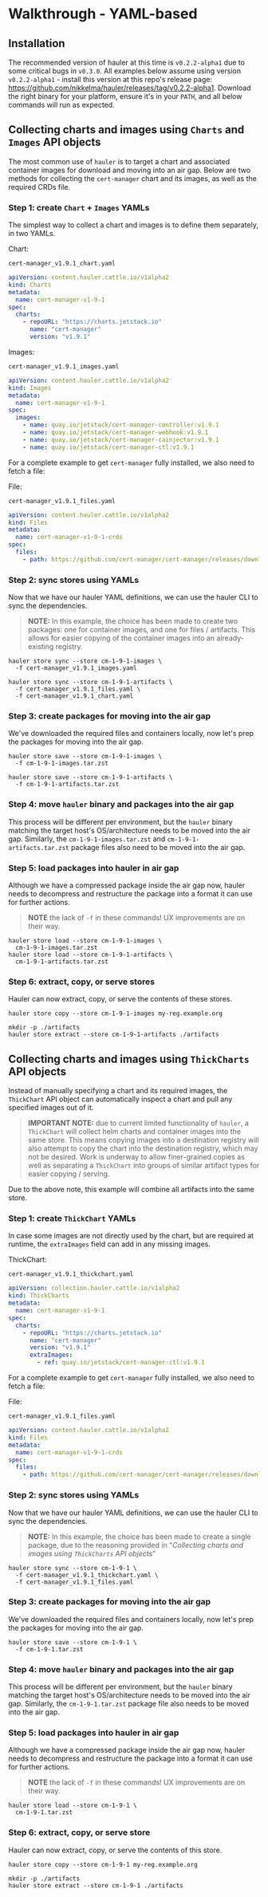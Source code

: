 # Walkthrough - YAML-based

## Installation

The recommended version of hauler at this time is `v0.2.2-alpha1` due to some critical bugs in `v0.3.0`.
All examples below assume using version `v0.2.2-alpha1` - install this version at this repo's release page: <https://github.com/nikkelma/hauler/releases/tag/v0.2.2-alpha1>.
Download the right binary for your platform, ensure it's in your `PATH`, and all below commands will run as expected.

## Collecting charts and images using `Charts` and `Images` API objects

The most common use of `hauler` is to target a chart and associated container images for download and moving into an air gap.
Below are two methods for collecting the `cert-manager` chart and its images, as well as the required CRDs file.

### Step 1: create `Chart` + `Images` YAMLs

The simplest way to collect a chart and images is to define them separately, in two YAMLs.

Chart:

`cert-manager_v1.9.1_chart.yaml`
```yaml
apiVersion: content.hauler.cattle.io/v1alpha2
kind: Charts
metadata:
  name: cert-manager-v1-9-1
spec:
  charts:
    - repoURL: "https://charts.jetstack.io"
      name: "cert-manager"
      version: "v1.9.1"
```

Images:

`cert-manager_v1.9.1_images.yaml`
```yaml
apiVersion: content.hauler.cattle.io/v1alpha2
kind: Images
metadata:
  name: cert-manager-v1-9-1
spec:
  images:
    - name: quay.io/jetstack/cert-manager-controller:v1.9.1
    - name: quay.io/jetstack/cert-manager-webhook:v1.9.1
    - name: quay.io/jetstack/cert-manager-cainjector:v1.9.1
    - name: quay.io/jetstack/cert-manager-ctl:v1.9.1
```

For a complete example to get `cert-manager` fully installed, we also need to fetch a file:

File:

`cert-manager_v1.9.1_files.yaml`
```yaml
apiVersion: content.hauler.cattle.io/v1alpha2
kind: Files
metadata:
  name: cert-manager-v1-9-1-crds
spec:
  files:
    - path: https://github.com/cert-manager/cert-manager/releases/download/v1.9.1/cert-manager.crds.yaml
```

### Step 2: sync stores using YAMLs

Now that we have our hauler YAML definitions, we can use the hauler CLI to sync the dependencies.

> **NOTE:** In this example, the choice has been made to create two packages: one for container images, and one for files / artifacts.
> This allows for easier copying of the container images into an already-existing registry.

```shell
hauler store sync --store cm-1-9-1-images \
  -f cert-manager_v1.9.1_images.yaml

hauler store sync --store cm-1-9-1-artifacts \
  -f cert-manager_v1.9.1_files.yaml \
  -f cert-manager_v1.9.1_chart.yaml
```

### Step 3: create packages for moving into the air gap

We've downloaded the required files and containers locally, now let's prep the packages for moving into the air gap.

```shell
hauler store save --store cm-1-9-1-images \
  -f cm-1-9-1-images.tar.zst

hauler store save --store cm-1-9-1-artifacts \
  -f cm-1-9-1-artifacts.tar.zst
```

### Step 4: move `hauler` binary and packages into the air gap

This process will be different per environment, but the `hauler` binary matching the target host's OS/architecture needs to be moved into the air gap.
Similarly, the `cm-1-9-1-images.tar.zst` and `cm-1-9-1-artifacts.tar.zst` package files also need to be moved into the air gap.

### Step 5: load packages into hauler in air gap

Although we have a compressed package inside the air gap now, hauler needs to decompress and restructure the package into a format it can use for further actions.

> **NOTE** the lack of `-f` in these commands!
> UX improvements are on their way.

```shell
hauler store load --store cm-1-9-1-images \
  cm-1-9-1-images.tar.zst
hauler store load --store cm-1-9-1-artifacts \
  cm-1-9-1-artifacts.tar.zst
```

### Step 6: extract, copy, or serve stores

Hauler can now extract, copy, or serve the contents of these stores.

```shell
hauler store copy --store cm-1-9-1-images my-reg.example.org

mkdir -p ./artifacts
hauler store extract --store cm-1-9-1-artifacts ./artifacts
```

## Collecting charts and images using `ThickCharts` API objects

Instead of manually specifying a chart and its required images, the `ThickChart` API object can automatically inspect a chart and pull any specified images out of it.

> **IMPORTANT NOTE:** due to current limited functionality of `hauler`, a `ThickChart` will collect helm charts and container images into the same store.
> This means copying images into a destination registry will also attempt to copy the chart into the destination registry, which may not be desired.
> Work is underway to allow finer-grained copies as well as separating a `ThickChart` into groups of similar artifact types for easier copying / serving.

Due to the above note, this example will combine all artifacts into the same store.


### Step 1: create `ThickChart` YAMLs

In case some images are not directly used by the chart, but are required at runtime, the `extraImages` field can add in any missing images.

ThickChart:

`cert-manager_v1.9.1_thickchart.yaml`
```yaml
apiVersion: collection.hauler.cattle.io/v1alpha2
kind: ThickCharts
metadata:
  name: cert-manager-v1-9-1
spec:
  charts:
    - repoURL: "https://charts.jetstack.io"
      name: "cert-manager"
      version: "v1.9.1"
      extraImages:
        - ref: quay.io/jetstack/cert-manager-ctl:v1.9.1
```

For a complete example to get `cert-manager` fully installed, we also need to fetch a file:

File:

`cert-manager_v1.9.1_files.yaml`
```yaml
apiVersion: content.hauler.cattle.io/v1alpha2
kind: Files
metadata:
  name: cert-manager-v1-9-1-crds
spec:
  files:
    - path: https://github.com/cert-manager/cert-manager/releases/download/v1.9.1/cert-manager.crds.yaml
```

### Step 2: sync stores using YAMLs

Now that we have our hauler YAML definitions, we can use the hauler CLI to sync the dependencies.

> **NOTE:** In this example, the choice has been made to create a single package, due to the reasoning provided in "_Collecting charts and images using `ThickCharts` API objects_"

```shell
hauler store sync --store cm-1-9-1 \
  -f cert-manager_v1.9.1_thickchart.yaml \
  -f cert-manager_v1.9.1_files.yaml
```

### Step 3: create packages for moving into the air gap

We've downloaded the required files and containers locally, now let's prep the packages for moving into the air gap.

```shell
hauler store save --store cm-1-9-1 \
  -f cm-1-9-1.tar.zst
```

### Step 4: move `hauler` binary and packages into the air gap

This process will be different per environment, but the `hauler` binary matching the target host's OS/architecture needs to be moved into the air gap.
Similarly, the `cm-1-9-1.tar.zst` package file also needs to be moved into the air gap.

### Step 5: load packages into hauler in air gap

Although we have a compressed package inside the air gap now, hauler needs to decompress and restructure the package into a format it can use for further actions.

> **NOTE** the lack of `-f` in these commands!
> UX improvements are on their way.

```shell
hauler store load --store cm-1-9-1 \
  cm-1-9-1.tar.zst
```

### Step 6: extract, copy, or serve store

Hauler can now extract, copy, or serve the contents of this store.

```shell
hauler store copy --store cm-1-9-1 my-reg.example.org

mkdir -p ./artifacts
hauler store extract --store cm-1-9-1 ./artifacts
```
